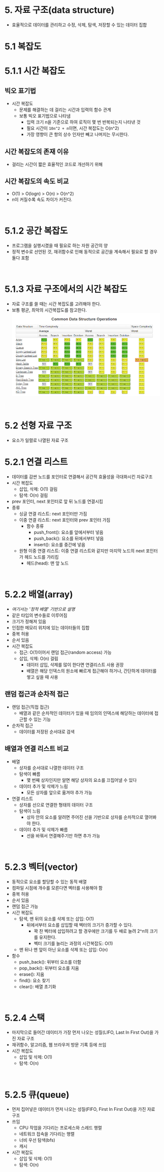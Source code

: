 # 5. 자료 구조(data structure)
- 효율적으로 데이터를 관리하고 수정, 삭제, 탐색, 저장할 수 있는 데이터 집합

# 5.1 복잡도
# 5.1.1 시간 복잡도
## 빅오 표기법
- 시간 복잡도
  - 문제를 해결하는 데 걸리는 시간과 입력의 함수 관계
  - 보통 빅오 표기법으로 나타냄
    - 입력 크기 n을 기준으로 하여 로직이 몇 번 반복되는지 나타낸 것
    - 필요 시간이 `10n^2 + n`이면, 시간 복잡도는 O(n^2)
    - 가장 영향이 큰 항의 상수 인자만 빼고 나머지는 무시한다.
  
## 시간 복잡도의 존재 이유
- 걸리는 시간이 짧은 효율적인 코드로 개선하기 위해

## 시간 복잡도의 속도 비교
- O(1) > O(logn) > O(n) > O(n^2)
- n이 커질수록 속도 차이가 커진다.

<br>

# 5.1.2 공간 복잡도
- 프로그램을 실행시켰을 때 필요로 하는 자원 공간의 양
- 정적 변수로 선언된 것, 재귀함수로 인해 동적으로 공간을 계속해서 필요로 할 경우 둘다 포함

<br>

# 5.1.3 자료 구조에서의 시간 복잡도
- 자료 구조를 쓸 때는 시간 복잡도를 고려해야 한다.
- 보통 평균, 최악의 시간복잡도를 참고한다.
![data-structure-operations](./images/data-structure-operations.png)

<br>

# 5.2 선형 자료 구조
- 요소가 일렬로 나열된 자료 구조

# 5.2.1 연결 리스트
- 데이터를 감싼 노드를 포인터로 연결해서 공간적 효율성을 극대화시킨 자료구조
- 시간 복잡도
  - 삽입, 삭제: O(1) 걸림
  - 탐색: O(n) 걸림
- prev 포인터, next 포인터로 앞 뒤 노드를 연결시킴
- 종류
  - 싱글 연결 리스트: next 포인터만 가짐
  - 이중 연결 리스트: next 포인터와 prev 포인터 가짐
    - 함수 종류
      - push_front(): 요소를 앞에서부터 넣음
      - push_back(): 요소를 뒤에서부터 넣음
      - insert(): 요소를 중간에 넣음
  - 원형 이중 연결 리스트: 이중 연결 리스트와 같지만 마지막 노드의 next 포인터가 헤드 노드를 가리킴
    - 헤드(head): 맨 앞 노드

<br>

# 5.2.2 배열(array)
- *여기서는 '정적 배열' 기반으로 설명*
- 같은 타입의 변수들로 이루어짐
- 크기가 정해져 있음
- 인접한 메모리 위치에 있는 데이터들의 집합
- 중복 허용
- 순서 있음
- 시간 복잡도
  - 접근: O(1)이어서 랜덤 접근(random access) 가능
  - 삽입, 삭제: O(n) 걸림
    - 데이터 삽입, 삭제를 많이 한다면 연결리스트 사용 권장
    - 배열은 해당 인덱스의 원소에 빠르게 접근해야 하거나, 간단하게 데이터를 쌓고 싶을 때 사용

## 랜덤 접근과 순차적 접근
- 랜덤 접근(직접 접근)
  - 배열과 같은 순차적인 데이터가 있을 때 임의의 인덱스에 해당하는 데이터에 접근할 수 있는 기능
- 순차적 접근
  - 데이터를 저장된 순서대로 검색

## 배열과 연결 리스트 비교
- 배열
  - 상자를 순서대로 나열한 데이터 구조
  - 탐색이 빠름
    - 몇 번째 상자인지만 알면 해당 상자의 요소를 끄집어낼 수 있다
  - 데이터 추가 및 삭제가 느림
    - 모든 상자를 앞으로 옮겨야 추가 가능
- 연결 리스트
  - 상자를 선으로 연결한 형태의 데이터 구조
  - 탐색이 느림
    - 상자 안의 요소를 알려면 주어진 선을 기반으로 상자를 순차적으로 열어봐야 한다.
  - 데이터 추가 및 삭제가 빠름
    - 선을 바꿔서 연결해주기만 하면 추가 가능

<br>

# 5.2.3 벡터(vector)
- 동적으로 요소를 할당할 수 있는 동적 배열
- 컴파일 시점에 개수를 모른다면 벡터를 사용해야 함
- 중복 허용
- 순서 있음
- 랜덤 접근 가능
- 시간 복잡도
  - 탐색, 맨 뒤의 요소를 삭제 또는 삽입: O(1)
    - 뒤에서부터 요소를 삽입할 때 벡터의 크기가 증가할 수 있다.
      - 꽉 찬 벡터에 삽입하려고 할 경우에만 크기를 두 배로 늘려 2^n의 크기를 유지한다.
      - 벡터 크기를 늘리는 과정의 시간복잡도: O(1) 
  - 맨 뒤나 맨 앞이 아닌 요소를 삭제 또는 삽입: O(n)
- 함수
  - push_back(): 뒤부터 요소를 더함
  - pop_back(): 뒤부터 요소를 지움
  - erase(): 지움
  - find(): 요소 찾기
  - clear(): 배열 초기화

<br>

# 5.2.4 스택
- 마지막으로 들어간 데이터가 가장 먼저 나오는 성질(LIFO, Last In First Out)을 가진 자료 구조
- 재귀함수, 알고리즘, 웹 브라우저 방문 기록 등에 쓰임
- 시간 복잡도
  - 삽입 및 삭제: O(1)
  - 탐색: O(n)

<br>

# 5.2.5 큐(queue)
- 먼저 집어넣은 데이터가 먼저 나오는 성질(FIFO, First In First Out)을 가진 자료 구조
- 쓰임
  - CPU 작업을 기다리는 프로세스와 스레드 행렬
  - 네트워크 접속을 기다리는 행렬
  - 너비 우선 탐색(bfs)
  - 캐시
- 시간 복잡도
  - 삽입 및 삭제: O(1)
  - 탐색: O(n)
